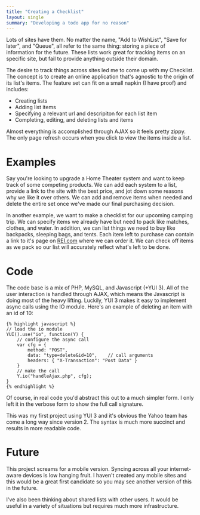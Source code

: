 ```yaml
---
title: "Creating a Checklist"
layout: single
summary: "Developing a todo app for no reason"
---
```

Lots of sites have them. No matter the name, "Add to WishList", "Save for later", and "Queue", all refer to the same thing: storing a piece of information for the future. These lists work great for tracking items on an specific site, but fail to provide anything outside their domain.

The desire to track things across sites led me to come up with my Checklist. The concept is to create an online application that's agnostic to the origin of its list's items. The feature set can fit on a small napkin (I have proof) and includes:

- Creating lists
- Adding list items
- Specifying a relevant url and descripiton for each list item
- Completing, editing, and deleting lists and items

Almost everything is accomplished through AJAX so it feels pretty zippy. The only page refresh occurs when you click to view the items inside a list.

# Examples

Say you're looking to upgrade a Home Theater system and want to keep track of some competing products. We can add each system to a list, provide a link to the site with the best price, and jot down some reasons why we like it over others. We can add and remove items when needed and delete the entire set once we've made our final purchasing decision.

In another example, we want to make a checklist for our upcoming camping trip. We can specify items we already have but need to pack like matches, clothes, and water. In addition, we can list things we need to buy like backpacks, sleeping bags, and tents. Each item left to purchase can contain a link to it's page on [REI.com](http://www.rei.com/) where we can order it. We can check off items as we pack so our list will accurately reflect what's left to be done.

# Code

The code base is a mix of PHP, MySQL, and Javascript (+YUI 3). All of the user interaction is handled through AJAX, which means the Javascript is doing most of the heavy lifting. Luckily, YUI 3 makes it easy to implement async calls using the IO module. Here's an example of deleting an item with an id of 10:

	{% highlight javascript %}
	// load the io module
	YUI().use("io", function(Y) {
	    // configure the async call
	    var cfg = {
	        method: "POST",
	        data: "type=delete&id=10",    // call arguments
	        headers: { "X-Transaction": "Post Data" }
	    }
	    // make the call
	    Y.io("handleAjax.php", cfg);
	}
	{% endhighlight %}

Of course, in real code you'd abstract this out to a much simpler form. I only left it in the verbose form to show the full call signature.

This was my first project using YUI 3 and it's obvious the Yahoo team has come a long way since version 2. The syntax is much more succinct and results in more readable code.

# Future

This project screams for a mobile version. Syncing across all your internet-aware devices is low hanging fruit. I haven't created any mobile sites and this would be a great first candidate so you may see another version of this in the future.

I've also been thinking about shared lists with other users. It would be useful in a variety of situations but requires much more infrastructure.